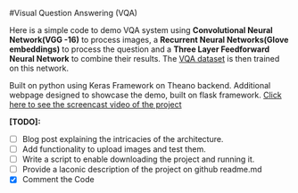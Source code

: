 #Visual Question Answering (VQA) 

Here is a simple code to demo VQA system using **Convolutional Neural Network(VGG -16)** to process images, a **Recurrent Neural Networks(Glove embeddings)** to process the question and a **Three Layer Feedforward Neural Network** to combine their results. The [VQA dataset](http://visualqa.org/) is then trained on this network. 

Built on python using Keras Framework on Theano backend. Additional webpage designed to showcase the demo, built on flask framework. 
[Click here to see the screencast video of the project](https://www.youtube.com/watch?v=e91YXohMRzE)


**[TODO]:**  

-[ ] Blog post explaining the intricacies of the architecture.
-[ ] Add functionality to upload images and test them.
-[ ] Write a script to enable downloading the project and running it.
-[ ] Provide a laconic description of the project on github readme.md
-[x] Comment the Code
